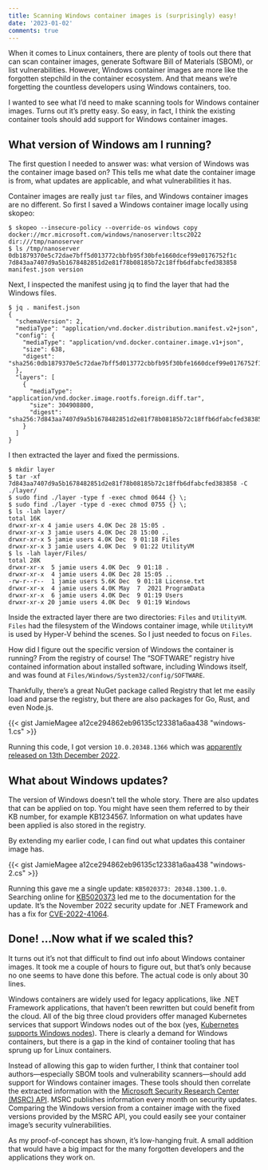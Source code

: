 ```yaml
---
title: Scanning Windows container images is (surprisingly) easy!
date: '2023-01-02'
comments: true
---
```


When it comes to Linux containers, there are plenty of tools out there that can scan container images, generate Software Bill of Materials (SBOM), or list vulnerabilities. However, Windows container images are more like the forgotten stepchild in the container ecosystem. And that means we’re forgetting the countless developers using Windows containers, too.

I wanted to see what I’d need to make scanning tools for Windows container images. Turns out it’s pretty easy. So easy, in fact, I think the existing container tools should add support for Windows container images.

## What version of Windows am I running?

The first question I needed to answer was: what version of Windows was the container image based on? This tells me what date the container image is from, what updates are applicable, and what vulnerabilities it has.

Container images are really just `tar` files, and Windows container images are no different. So first I saved a Windows container image locally using skopeo:

```shell
$ skopeo --insecure-policy --override-os windows copy docker://mcr.microsoft.com/windows/nanoserver:ltsc2022 dir:///tmp/nanoserver
$ ls /tmp/nanoserver
0db1879370e5c72dae7bff5d013772cbbfb95f30bfe1660dcef99e0176752f1c  7d843aa7407d9a5b1678482851d2e81f78b08185b72c18ffb6dfabcfed383858 manifest.json version
```

Next, I inspected the manifest using jq to find the layer that had the Windows files.

```shell
$ jq . manifest.json
{
  "schemaVersion": 2,
  "mediaType": "application/vnd.docker.distribution.manifest.v2+json",
  "config": {
    "mediaType": "application/vnd.docker.container.image.v1+json",
    "size": 638,
    "digest": "sha256:0db1879370e5c72dae7bff5d013772cbbfb95f30bfe1660dcef99e0176752f1c"
  },
  "layers": [
    {
      "mediaType": "application/vnd.docker.image.rootfs.foreign.diff.tar",
      "size": 304908800,
      "digest": "sha256:7d843aa7407d9a5b1678482851d2e81f78b08185b72c18ffb6dfabcfed383858"
    }
  ]
}
```

I then extracted the layer and fixed the permissions.

```shell
$ mkdir layer
$ tar -xf 7d843aa7407d9a5b1678482851d2e81f78b08185b72c18ffb6dfabcfed383858 -C ./layer/
$ sudo find ./layer -type f -exec chmod 0644 {} \;
$ sudo find ./layer -type d -exec chmod 0755 {} \;
$ ls -lah layer/
total 16K
drwxr-xr-x 4 jamie users 4.0K Dec 28 15:05 .
drwxr-xr-x 3 jamie users 4.0K Dec 28 15:00 ..
drwxr-xr-x 5 jamie users 4.0K Dec  9 01:18 Files
drwxr-xr-x 3 jamie users 4.0K Dec  9 01:22 UtilityVM
$ ls -lah layer/Files/
total 28K
drwxr-xr-x  5 jamie users 4.0K Dec  9 01:18 .
drwxr-xr-x  4 jamie users 4.0K Dec 28 15:05 ..
-rw-r--r--  1 jamie users 5.6K Dec  9 01:18 License.txt
drwxr-xr-x  4 jamie users 4.0K May  7  2021 ProgramData
drwxr-xr-x  6 jamie users 4.0K Dec  9 01:19 Users
drwxr-xr-x 20 jamie users 4.0K Dec  9 01:19 Windows
```

Inside the extracted layer there are two directories: `Files` and `UtilityVM`. `Files` had the filesystem of the Windows container image, while `UtilityVM` is used by Hyper-V behind the scenes. So I just needed to focus on `Files`.

How did I figure out the specific version of Windows the container is running? From the registry of course! The “SOFTWARE” registry hive contained information about installed software, including Windows itself, and was found at `Files/Windows/System32/config/SOFTWARE`.

Thankfully, there’s a great NuGet package called Registry that let me easily load and parse the registry, but there are also packages for Go, Rust, and even Node.js.

{{< gist JamieMagee a12ce294862eb96135c123381a6aa438 "windows-1.cs" >}}

Running this code, I got version `10.0.20348.1366` which was [apparently released on 13th December 2022](https://twitter.com/ChangeWindows/status/1602752823116333056).

## What about Windows updates?

The version of Windows doesn’t tell the whole story. There are also updates that can be applied on top. You might have seen them referred to by their KB number, for example KB1234567. Information on what updates have been applied is also stored in the registry.

By extending my earlier code, I can find out what updates this container image has.

{{< gist JamieMagee a12ce294862eb96135c123381a6aa438 "windows-2.cs" >}}

Running this gave me a single update: `KB5020373: 20348.1300.1.0`. Searching online for [KB5020373](https://support.microsoft.com/en-gb/topic/november-8-2022-kb5020613-cumulative-update-for-net-framework-3-5-and-4-8-for-windows-10-version-20h2-windows-10-version-21h1-windows-10-version-21h2-and-windows-10-version-22h2-3880a78d-3b33-429a-93fc-eeb0c40b4ad4) led me to the documentation for the update. It’s the November 2022 security update for .NET Framework and has a fix for [CVE-2022-41064](https://msrc.microsoft.com/update-guide/vulnerability/CVE-2022-41064).

## Done! ...Now what if we scaled this?

It turns out it’s not that difficult to find out info about Windows container images. It took me a couple of hours to figure out, but that’s only because no one seems to have done this before. The actual code is only about 30 lines.

Windows containers are widely used for legacy applications, like .NET Framework applications, that haven’t been rewritten but could benefit from the cloud. All of the big three cloud providers offer managed Kubernetes services that support Windows nodes out of the box (yes, [Kubernetes supports Windows nodes](https://kubernetes.io/docs/concepts/windows/intro/#windows-os-version-support)). There is clearly a demand for Windows containers, but there is a gap in the kind of container tooling that has sprung up for Linux containers.

Instead of allowing this gap to widen further, I think that container tool authors—especially SBOM tools and vulnerability scanners—should add support for Windows container images. These tools should then correlate the extracted information with the [Microsoft Security Research Center (MSRC) API](https://api.msrc.microsoft.com/cvrf/v2.0/swagger/index). MSRC publishes information every month on security updates. Comparing the Windows version from a container image with the fixed versions provided by the MSRC API, you could easily see your container image’s security vulnerabilities.

As my proof-of-concept has shown, it’s low-hanging fruit. A small addition that would have a big impact for the many forgotten developers and the applications they work on.